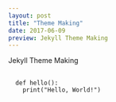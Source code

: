 ```yaml
---
layout: post
title: "Theme Making"
date: 2017-06-09
preview: Jekyll Theme Making
---
```


Jekyll Theme Making

<pre>
  <code class="language-python">
  def hello():
    print("Hello, World!")
  </code>
</pre>
